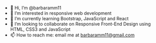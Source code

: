 - 👋 Hi, I’m @barbaramm11
- 👀 I’m interested in responsive web development 
- 🌱 I’m currently learning Bootstrap, JavaScript and React
- 💞️ I’m looking to collaborate on Responsive Front-End Design using HTML, CSS3 and JavaScript
- 📫 How to reach me: email me at barbaramm11@gmail.com 

<!---
barbaramm11/barbaramm11 is a ✨ special ✨ repository because its `README.md` (this file) appears on your GitHub profile.
You can click the Preview link to take a look at your changes.
--->

